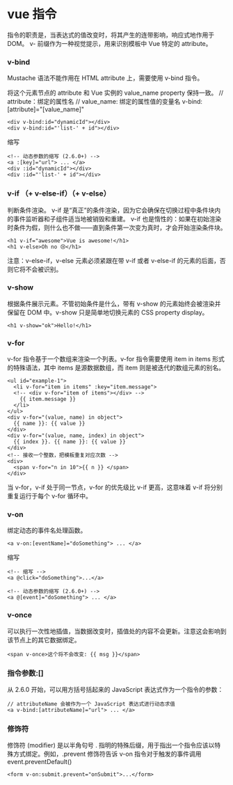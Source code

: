 # vue 指令

指令的职责是，当表达式的值改变时，将其产生的连带影响，响应式地作用于 DOM。
v- 前缀作为一种视觉提示，用来识别模板中 Vue 特定的 attribute。


### v-bind
Mustache 语法不能作用在 HTML attribute 上，需要使用 v-bind 指令。


将这个元素节点的 attribute 和 Vue 实例的 value_name property 保持一致。
// attribute：绑定的属性名
// value_name: 绑定的属性值的变量名
v-bind:[attribute]="[value_name]"

```
<div v-bind:id="dynamicId"></div>
<div v-bind:id="'list-' + id"></div>
```

缩写
```
<!-- 动态参数的缩写 (2.6.0+) -->
<a :[key]="url"> ... </a>
<div :id="dynamicId"></div>
<div :id="'list-' + id"></div>
```


### v-if （+ v-else-if）（+ v-else）
判断条件渲染。
v-if 是“真正”的条件渲染，因为它会确保在切换过程中条件块内的事件监听器和子组件适当地被销毁和重建。
v-if 也是惰性的：如果在初始渲染时条件为假，则什么也不做——直到条件第一次变为真时，才会开始渲染条件块。
```
<h1 v-if="awesome">Vue is awesome!</h1>
<h1 v-else>Oh no 😢</h1>
```
注意：v-else-if，v-else 元素必须紧跟在带 v-if 或者 v-else-if 的元素的后面，否则它将不会被识别。


### v-show
根据条件展示元素。不管初始条件是什么，带有 v-show 的元素始终会被渲染并保留在 DOM 中。v-show 只是简单地切换元素的 CSS property display。
```
<h1 v-show="ok">Hello!</h1>
```


### v-for
v-for 指令基于一个数组来渲染一个列表。v-for 指令需要使用 item in items 形式的特殊语法，其中 items 是源数据数组，而 item 则是被迭代的数组元素的别名。
```
<ul id="example-1">
  <li v-for="item in items" :key="item.message">
  <!-- <div v-for="item of items"></div> -->
    {{ item.message }}
  </li>
</ul>
<div v-for="(value, name) in object">
  {{ name }}: {{ value }}
</div>
<div v-for="(value, name, index) in object">
  {{ index }}. {{ name }}: {{ value }}
</div>
<!-- 接收一个整数，把模板重复对应次数 -->
<div>
  <span v-for="n in 10">{{ n }} </span>
</div>
```
当 v-for，v-if 处于同一节点，v-for 的优先级比 v-if 更高，这意味着 v-if 将分别重复运行于每个 v-for 循环中。



### v-on
绑定动态的事件名处理函数。
```
<a v-on:[eventName]="doSomething"> ... </a>
```

缩写
```
<!-- 缩写 -->
<a @click="doSomething">...</a>

<!-- 动态参数的缩写 (2.6.0+) -->
<a @[event]="doSomething"> ... </a>
```



### v-once
可以执行一次性地插值，当数据改变时，插值处的内容不会更新。注意这会影响到该节点上的其它数据绑定。
```
<span v-once>这个将不会改变: {{ msg }}</span>
```


### 指令参数:[]
从 2.6.0 开始，可以用方括号括起来的 JavaScript 表达式作为一个指令的参数：
```
// attributeName 会被作为一个 JavaScript 表达式进行动态求值
<a v-bind:[attributeName]="url"> ... </a>
```


### 修饰符
修饰符 (modifier) 是以半角句号 . 指明的特殊后缀，用于指出一个指令应该以特殊方式绑定。例如，.prevent 修饰符告诉 v-on 指令对于触发的事件调用 event.preventDefault()
```
<form v-on:submit.prevent="onSubmit">...</form>
```
